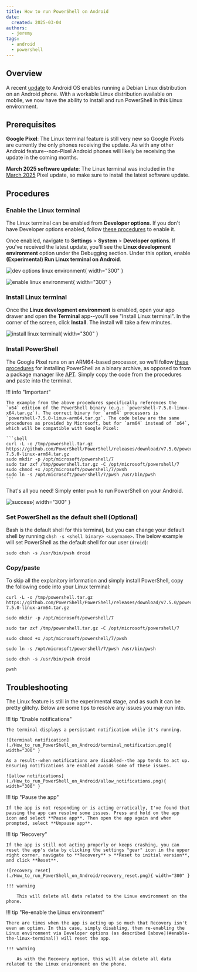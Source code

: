 ```yaml
---
title: How to run PowerShell on Android
date:
  created: 2025-03-04
authors:
  - jeremy
tags:
  - android
  - powershell
---
```

## Overview

A recent [update](https://www.zdnet.com/article/your-android-phone-will-run-debian-linux-soon-like-some-pixels-already-can/) to Android OS enables running a Debian Linux distribution on an Android phone. With a workable Linux distribution available on mobile, we now have the ability to install and run PowerShell in this Linux environment.

## Prerequisites

**Google Pixel**: The Linux terminal feature is still very new so Google Pixels are currently the only phones receiving the update. As with any other Android feature--non-Pixel Android phones will likely be receiving the update in the coming months.

**March 2025 software update**: The Linux terminal was included in the [March 2025](https://blog.google/products/pixel/pixel-drop-march-2025/) Pixel update, so make sure to install the latest software update.

## Procedures

### Enable the Linux terminal

The Linux terminal can be enabled from **Developer options**. If you don't have Developer options enabled, follow [these procedures](https://developer.android.com/studio/debug/dev-options#enable) to enable it.

Once enabled, navigate to **Settings** > **System** > **Developer options**. If you've received the latest update, you'll see the **Linux development environment** option under the Debugging section. Under this option, enable **(Experimental) Run Linux terminal on Android**.

![dev options linux environment](./How_to_run_PowerShell_on_Android/dev_options_linux_environment.png){ width="300" }

![enable linux environment](./How_to_run_PowerShell_on_Android/enable_linux_environment.png){ width="300" }

### Install Linux terminal

Once the **Linux development environment** is enabled, open your app drawer and open the **Terminal** app--you'll see "Install Linux terminal". In the corner of the screen, click **Install**. The install will take a few minutes.

![install linux terminal](./How_to_run_PowerShell_on_Android/install_inux_terminal.png){ width="300" }

### Install PowerShell

The Google Pixel runs on an ARM64-based processor, so we'll follow [these procedures](https://learn.microsoft.com/en-us/powershell/scripting/install/install-other-linux#installation-using-a-binary-archive-file) for installing PowerShell as a binary archive, as opposed to from a package manager like [APT](https://en.wikipedia.org/wiki/APT_(software)). Simply copy the code from the procedures and paste into the terminal.

!!! info "Important"

    The example from the above procedures specifically references the `x64` edition of the PowerShell binary (e.g.: `powershell-7.5.0-linux-x64.tar.gz`). The correct binary for `arm64` processors is `powershell-7.5.0-linux-arm64.tar.gz`. The code below are the same procedures as provided by Microsoft, but for `arm64` instead of `x64`, which will be compatible with Google Pixel:

    ```shell
    curl -L -o /tmp/powershell.tar.gz https://github.com/PowerShell/PowerShell/releases/download/v7.5.0/powershell-7.5.0-linux-arm64.tar.gz
    sudo mkdir -p /opt/microsoft/powershell/7
    sudo tar zxf /tmp/powershell.tar.gz -C /opt/microsoft/powershell/7
    sudo chmod +x /opt/microsoft/powershell/7/pwsh
    sudo ln -s /opt/microsoft/powershell/7/pwsh /usr/bin/pwsh
    ```

That's all you need! Simply enter `pwsh` to run PowerShell on your Android.

![success](./How_to_run_PowerShell_on_Android/success.png){ width="300" }

### Set PowerShell as the default shell (Optional)

Bash is the default shell for this terminal, but you can change your default shell by running `chsh -s <shell binary> <username>`. The below example will set PowerShell as the default shell for our user (`droid`):

```shell
sudo chsh -s /usr/bin/pwsh droid
```

### Copy/paste

To skip all the explanitory information and simply install PowerShell, copy the following code into your Linux terminal:

```shell
curl -L -o /tmp/powershell.tar.gz https://github.com/PowerShell/PowerShell/releases/download/v7.5.0/powershell-7.5.0-linux-arm64.tar.gz

sudo mkdir -p /opt/microsoft/powershell/7

sudo tar zxf /tmp/powershell.tar.gz -C /opt/microsoft/powershell/7

sudo chmod +x /opt/microsoft/powershell/7/pwsh

sudo ln -s /opt/microsoft/powershell/7/pwsh /usr/bin/pwsh

sudo chsh -s /usr/bin/pwsh droid

pwsh
```

## Troubleshooting

The Linux feature is still in the experimental stage, and as such it can be pretty glitchy. Below are some tips to resolve any issues you may run into.

!!! tip "Enable notifications"

    The terminal displays a persistant notification while it's running.

    ![terminal notification](./How_to_run_PowerShell_on_Android/terminal_notification.png){ width="300" }

    As a result--when notifications are disabled--the app tends to act up. Ensuring notifications are enabled avoids some of these issues.

    ![allow notifications](./How_to_run_PowerShell_on_Android/allow_notifications.png){ width="300" }

!!! tip "Pause the app"

    If the app is not responding or is acting erratically, I've found that pausing the app can resolve some issues. Press and hold on the app icon and select **Pause app**. Then open the app again and when prompted, select **Unpause app**.

!!! tip "Recovery"

    If the app is still not acting properly or keeps crashing, you can reset the app's data by clicking the settings "gear" icon in the upper right corner, navigate to **Recovery** > **Reset to initial version**, and click **Reset**.

    ![recovery reset](./How_to_run_PowerShell_on_Android/recovery_reset.png){ width="300" }

    !!! warning

        This will delete all data related to the Linux environment on the phone.

!!! tip "Re-enable the Linux environment"

    There are times when the app is acting up so much that Recovery isn't even an option. In this case, simply disabling, then re-enabling the Linux environment via Developer options (as described [above](#enable-the-linux-terminal)) will reset the app.

    !!! warning

        As with the Recovery option, this will also delete all data related to the Linux environment on the phone.
